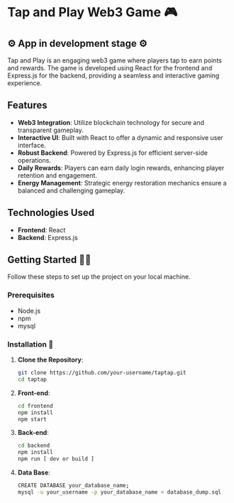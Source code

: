 # Tap and Play Web3 Game 🎮

## ⚙️ App in development stage ⚙️ 

Tap and Play is an engaging web3 game where players tap to earn points and rewards. The game is developed using React for the frontend and Express.js for the backend, providing a seamless and interactive gaming experience.

## Features 
- **Web3 Integration**: Utilize blockchain technology for secure and transparent gameplay.
- **Interactive UI**: Built with React to offer a dynamic and responsive user interface.
- **Robust Backend**: Powered by Express.js for efficient server-side operations.
- **Daily Rewards**: Players can earn daily login rewards, enhancing player retention and engagement.
- **Energy Management**: Strategic energy restoration mechanics ensure a balanced and challenging gameplay.

## Technologies Used
- **Frontend**: React
- **Backend**: Express.js

## Getting Started 🧑‍💻
Follow these steps to set up the project on your local machine.

### Prerequisites
- Node.js
- npm
- mysql

### Installation 🤖
1. **Clone the Repository**:
   ```bash
   git clone https://github.com/your-username/taptap.git
   cd taptap
2. **Front-end**:
   ```bash
   cd frontend
   npm install
   npm start

3. **Back-end**:
   ```bash
   cd backend
   npm install
   npm run [ dev or build ]
   
4. **Data Base**:
   ```bash
   CREATE DATABASE your_database_name;
   mysql -u your_username -p your_database_name < database_dump.sql
